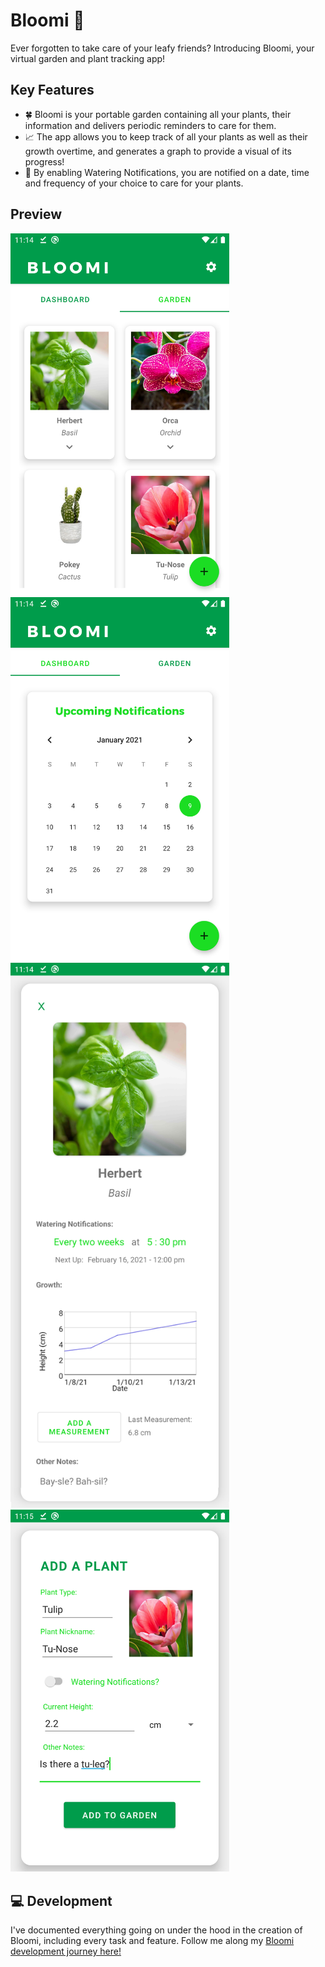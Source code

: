 # Bloomi 🌱
Ever forgotten to take care of your leafy friends? Introducing Bloomi, your virtual garden and plant tracking app!  

## Key Features
- :four_leaf_clover: Bloomi is your portable garden containing all your plants, their information and delivers periodic reminders to care for them.  
- :chart_with_upwards_trend: The app allows you to keep track of all your plants as well as their growth overtime, and generates a graph to provide a visual of its progress! 
- :green_heart:	By enabling Watering Notifications, you are notified on a date, time and frequency of your choice to care for your plants.

## Preview
<p>
<img src="https://github.com/bonniepeng2002/Bloomi/blob/master/images/garden.png" width="350px" height="auto">
<img src="https://github.com/bonniepeng2002/Bloomi/blob/master/images/dashboard.png" width="350px" height="auto">
<img src="https://github.com/bonniepeng2002/Bloomi/blob/master/images/plant1.png" width="350px" height="auto">
<img src="https://github.com/bonniepeng2002/Bloomi/blob/master/images/add_plant.png" width="350px" height="auto">
</p>

## :computer: Development
I've documented everything going on under the hood in the creation of Bloomi, including every task and feature. Follow me along my [Bloomi development journey here!](https://github.com/bonniepeng2002/Bloomi/blob/master/BLOOMI-LOG.md)

